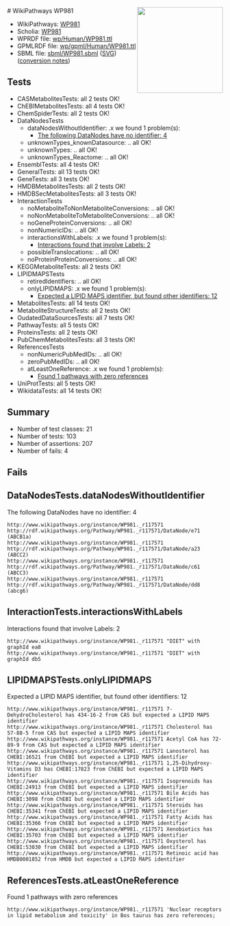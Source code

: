 <img style="float: right; width: 200px" src="../logo.png" />
# WikiPathways WP981

* WikiPathways: [WP981](https://identifiers.org/wikipathways:WP981)
* Scholia: [WP981](https://scholia.toolforge.org/wikipathways/WP981)
* WPRDF file: [wp/Human/WP981.ttl](../wp/Human/WP981.ttl)
* GPMLRDF file: [wp/gpml/Human/WP981.ttl](../wp/gpml/Human/WP981.ttl)
* SBML file: [sbml/WP981.sbml](../sbml/WP981.sbml) ([SVG](../sbml/WP981.svg)) ([conversion notes](../sbml/WP981.txt))

## Tests
* CASMetabolitesTests: all 2 tests OK!
* ChEBIMetabolitesTests: all 4 tests OK!
* ChemSpiderTests: all 2 tests OK!
* DataNodesTests
    * dataNodesWithoutIdentifier: .x we found 1 problem(s):
        * [The following DataNodes have no identifier: 4](#d2d32fa3)
    * unknownTypes_knownDatasource: .. all OK!
    * unknownTypes: .. all OK!
    * unknownTypes_Reactome: .. all OK!
* EnsemblTests: all 4 tests OK!
* GeneralTests: all 13 tests OK!
* GeneTests: all 3 tests OK!
* HMDBMetabolitesTests: all 2 tests OK!
* HMDBSecMetabolitesTests: all 3 tests OK!
* InteractionTests
    * noMetaboliteToNonMetaboliteConversions: .. all OK!
    * noNonMetaboliteToMetaboliteConversions: .. all OK!
    * noGeneProteinConversions: .. all OK!
    * nonNumericIDs: .. all OK!
    * interactionsWithLabels: .x we found 1 problem(s):
        * [Interactions found that involve Labels: 2](#630d2679)
    * possibleTranslocations: .. all OK!
    * noProteinProteinConversions: .. all OK!
* KEGGMetaboliteTests: all 2 tests OK!
* LIPIDMAPSTests
    * retiredIdentifiers: .. all OK!
    * onlyLIPIDMAPS: .x we found 1 problem(s):
        * [Expected a LIPID MAPS identifier, but found other identifiers: 12](#d0bfb67a)
* MetabolitesTests: all 14 tests OK!
* MetaboliteStructureTests: all 2 tests OK!
* OudatedDataSourcesTests: all 7 tests OK!
* PathwayTests: all 5 tests OK!
* ProteinsTests: all 2 tests OK!
* PubChemMetabolitesTests: all 3 tests OK!
* ReferencesTests
    * nonNumericPubMedIDs: .. all OK!
    * zeroPubMedIDs: .. all OK!
    * atLeastOneReference: .x we found 1 problem(s):
        * [Found 1 pathways with zero references](#35eb778e)
* UniProtTests: all 5 tests OK!
* WikidataTests: all 14 tests OK!


## Summary

* Number of test classes: 21
* Number of tests: 103
* Number of assertions: 207
* Number of fails: 4

## Fails

<a name="d2d32fa3" />

## DataNodesTests.dataNodesWithoutIdentifier

The following DataNodes have no identifier: 4
```
http://www.wikipathways.org/instance/WP981._r117571 http://rdf.wikipathways.org/Pathway/WP981._r117571/DataNode/e71 (ABCB1a)
http://www.wikipathways.org/instance/WP981._r117571 http://rdf.wikipathways.org/Pathway/WP981._r117571/DataNode/a23 (ABCC2)
http://www.wikipathways.org/instance/WP981._r117571 http://rdf.wikipathways.org/Pathway/WP981._r117571/DataNode/c61 (ABCC3)
http://www.wikipathways.org/instance/WP981._r117571 http://rdf.wikipathways.org/Pathway/WP981._r117571/DataNode/dd8 (abcg6)
```

<a name="630d2679" />

## InteractionTests.interactionsWithLabels

Interactions found that involve Labels: 2
```
http://www.wikipathways.org/instance/WP981._r117571 "DIET" with graphId ea8
http://www.wikipathways.org/instance/WP981._r117571 "DIET" with graphId db5
```

<a name="d0bfb67a" />

## LIPIDMAPSTests.onlyLIPIDMAPS

Expected a LIPID MAPS identifier, but found other identifiers: 12
```
http://www.wikipathways.org/instance/WP981._r117571 7-DehydroCholesterol has 434-16-2 from CAS but expected a LIPID MAPS identifier
http://www.wikipathways.org/instance/WP981._r117571 Cholesterol has 57-88-5 from CAS but expected a LIPID MAPS identifier
http://www.wikipathways.org/instance/WP981._r117571 Acetyl CoA has 72-89-9 from CAS but expected a LIPID MAPS identifier
http://www.wikipathways.org/instance/WP981._r117571 Lanosterol has CHEBI:16521 from ChEBI but expected a LIPID MAPS identifier
http://www.wikipathways.org/instance/WP981._r117571 1,25-Dihydroxy-Vitamins D3 has CHEBI:17823 from ChEBI but expected a LIPID MAPS identifier
http://www.wikipathways.org/instance/WP981._r117571 Isoprenoids has CHEBI:24913 from ChEBI but expected a LIPID MAPS identifier
http://www.wikipathways.org/instance/WP981._r117571 Bile Acids has CHEBI:3098 from ChEBI but expected a LIPID MAPS identifier
http://www.wikipathways.org/instance/WP981._r117571 Steroids has CHEBI:35341 from ChEBI but expected a LIPID MAPS identifier
http://www.wikipathways.org/instance/WP981._r117571 Fatty Acids has CHEBI:35366 from ChEBI but expected a LIPID MAPS identifier
http://www.wikipathways.org/instance/WP981._r117571 Xenobiotics has CHEBI:35703 from ChEBI but expected a LIPID MAPS identifier
http://www.wikipathways.org/instance/WP981._r117571 Oxysterol has CHEBI:53030 from ChEBI but expected a LIPID MAPS identifier
http://www.wikipathways.org/instance/WP981._r117571 Retinoic acid has HMDB0001852 from HMDB but expected a LIPID MAPS identifier
```

<a name="35eb778e" />

## ReferencesTests.atLeastOneReference

Found 1 pathways with zero references
```
http://www.wikipathways.org/instance/WP981._r117571 'Nuclear receptors in lipid metabolism and toxicity' in Bos taurus has zero references; 
```

